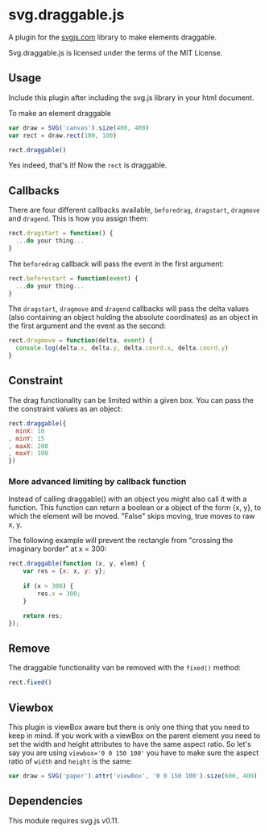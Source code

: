 # svg.draggable.js

A plugin for the [svgjs.com](http://svgjs.com) library to make elements draggable.

Svg.draggable.js is licensed under the terms of the MIT License.

## Usage
Include this plugin after including the svg.js library in your html document.

To make an element draggable

```javascript
var draw = SVG('canvas').size(400, 400)
var rect = draw.rect(100, 100)

rect.draggable()
```

Yes indeed, that's it! Now the `rect` is draggable.

## Callbacks
There are four different callbacks available, `beforedrag`, `dragstart`, `dragmove` and `dragend`. This is how you assign them:

```javascript
rect.dragstart = function() {
  ...do your thing...
}
```

The `beforedrag` callback will pass the event in the first argument:

```javascript
rect.beforestart = function(event) {
  ...do your thing...
}
```

The `dragstart`, `dragmove` and `dragend` callbacks will pass the delta values (also containing an object holding the absolute coordinates) as an object in the first argument and the event as the second:

```javascript
rect.dragmove = function(delta, event) {
  console.log(delta.x, delta.y, delta.coord.x, delta.coord.y)
}
```

## Constraint
The drag functionality can be limited within a given box. You can pass the the constraint values as an object:

```javascript
rect.draggable({
  minX: 10
, minY: 15
, maxX: 200
, maxY: 100
})
```

### More advanced limiting by callback function
Instead of calling draggable() with an object you might also call it with a function. This function can return a boolean or a object of the form {x, y}, to which the element will be moved. "False" skips moving, true moves to raw x, y.

The following example will prevent the rectangle from "crossing the imaginary border" at x = 300:

```javascript
rect.draggable(function (x, y, elem) {
	var res = {x: x, y: y};
	
	if (x > 300) {
		res.x = 300;
	}

	return res;
});
```


## Remove
The draggable functionality van be removed with the `fixed()` method:

```javascript
rect.fixed()
```


## Viewbox
This plugin is viewBox aware but there is only one thing that you need to keep in mind. If you work with a viewBox on the parent element you need to set the width and height attributes to have the same aspect ratio. So let's say you are using `viewbox='0 0 150 100'` you have to make sure the aspect ratio of `width` and `height` is the same:

```javascript
var draw = SVG('paper').attr('viewBox', '0 0 150 100').size(600, 400)
```


## Dependencies
This module requires svg.js v0.11.